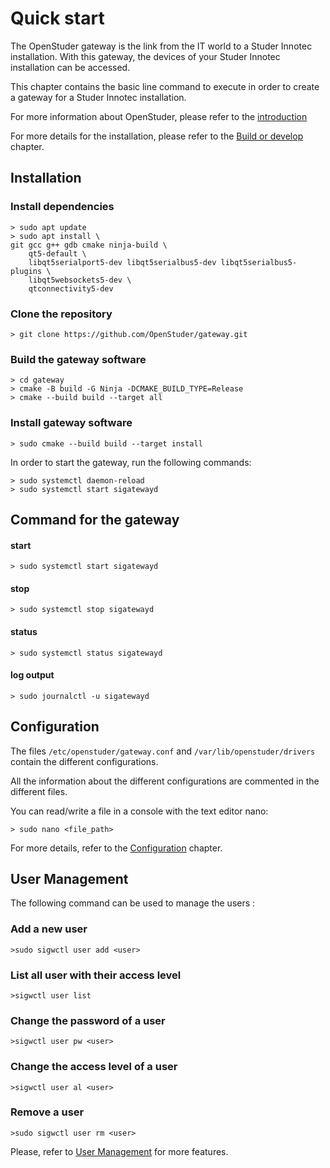# Quick start

The OpenStuder gateway is the link from the IT world to a Studer Innotec installation. With this gateway, the devices of your Studer Innotec installation can be accessed.

This chapter contains the basic line command to execute in order to create a gateway for a Studer Innotec installation.

For more information about OpenStuder, please refer to the [introduction](gateway.md#main)

For more details for the installation, please refer to the [Build or develop](gateway.md#build-or-develop) chapter.

## Installation

### Install dependencies

```
> sudo apt update
> sudo apt install \
git gcc g++ gdb cmake ninja-build \
    qt5-default \
    libqt5serialport5-dev libqt5serialbus5-dev libqt5serialbus5-plugins \
    libqt5websockets5-dev \
    qtconnectivity5-dev
```

### Clone the repository

```
> git clone https://github.com/OpenStuder/gateway.git
```

### Build the gateway software

```
> cd gateway
> cmake -B build -G Ninja -DCMAKE_BUILD_TYPE=Release
> cmake --build build --target all
```

### Install gateway software

```
> sudo cmake --build build --target install
```

In order to start the gateway, run the following commands:

```
> sudo systemctl daemon-reload
> sudo systemctl start sigatewayd
```
## Command for the gateway

#### start

```
> sudo systemctl start sigatewayd
```

#### stop

```
> sudo systemctl stop sigatewayd
```

#### status

```
> sudo systemctl status sigatewayd
```

#### log output

```
> sudo journalctl -u sigatewayd
```

## Configuration

The files `/etc/openstuder/gateway.conf` and `/var/lib/openstuder/drivers` contain the different configurations.

All the information about the different configurations are commented in the different files.

You can read/write a file in a console with the text editor nano:

```
> sudo nano <file_path>
```

For more details, refer to the [Configuration](gateway.md#configuration) chapter.

## User Management

The following command can be used to manage the users :

### Add a new user
```
>sudo sigwctl user add <user>
```

### List all user with their access level
```
>sigwctl user list
```

### Change the password of a user
```
>sigwctl user pw <user>
```

### Change the access level of a user
```
>sigwctl user al <user>
```

### Remove a user
```
>sudo sigwctl user rm <user>
```

Please, refer to [User Management](gateway.md#user-management) for more features.
